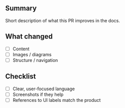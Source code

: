 ## Summary
Short description of what this PR improves in the docs.

## What changed
- [ ] Content
- [ ] Images / diagrams
- [ ] Structure / navigation

## Checklist
- [ ] Clear, user-focused language
- [ ] Screenshots if they help
- [ ] References to UI labels match the product
